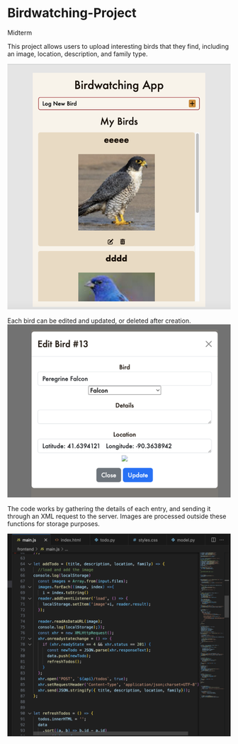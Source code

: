 # Birdwatching-Project
Midterm

This project allows users to upload interesting birds that they find, including an image, location, description, and family type.

![](s/web.png)

Each bird can be edited and updated, or deleted after creation.
![](s/edit.png)

The code works by gathering the details of each entry, and sending it through an XML request to the server. Images are processed outside these functions for storage purposes.

![](s/code.png)
